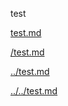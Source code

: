 test

[test.md](test.md)

[/test.md](/test.md)

[../test.md](../test.md)

[../../test.md](../../test.md)
